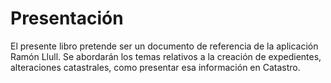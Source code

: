 # Presentación

El presente libro pretende ser un documento de referencia de la aplicación Ramón Llull. Se abordarán los temas relativos a la creación de expedientes, alteraciones catastrales, como presentar esa información en Catastro.







